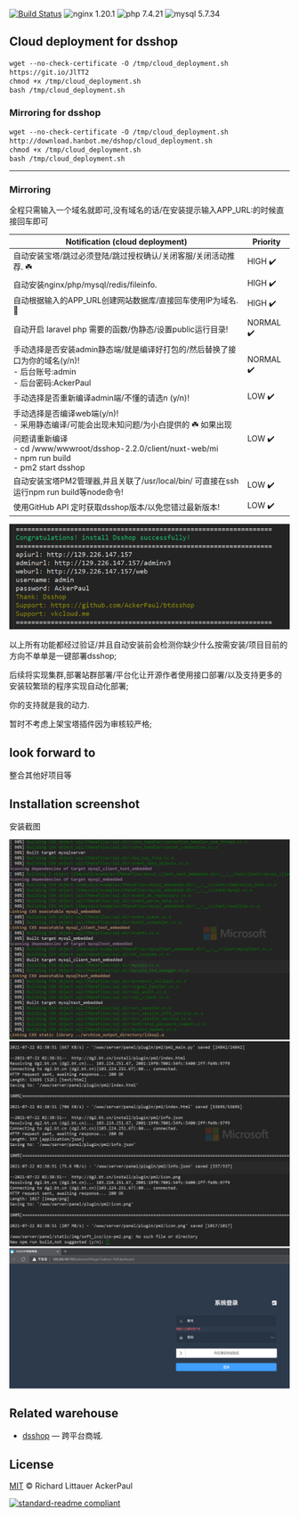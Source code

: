 [![Build Status](https://img.shields.io/circleci/project/github/sous-chefs/nginx/master.svg)](https://github.com/AckerPaul/btdsshop)
![nginx 1.20.1](https://img.shields.io/badge/nginx-1.20.1-brightgreen.svg)
![php 7.4.21](https://img.shields.io/badge/php-7.4.21-brightgreen.svg)
![mysql 5.7.34](https://img.shields.io/badge/mysql-5.7.34-brightgreen.svg)
## Cloud deployment for dsshop
```
wget --no-check-certificate -O /tmp/cloud_deployment.sh https://git.io/JlTT2
chmod +x /tmp/cloud_deployment.sh
bash /tmp/cloud_deployment.sh
```
### Mirroring for dsshop
```
wget --no-check-certificate -O /tmp/cloud_deployment.sh http://download.hanbot.me/dshop/cloud_deployment.sh
chmod +x /tmp/cloud_deployment.sh
bash /tmp/cloud_deployment.sh
```
--------------------------------------------------------------------
### Mirroring
全程只需输入一个域名就即可,没有域名的话/在安装提示输入APP_URL:的时候直接回车即可

| Notification (cloud deployment) | Priority |
| ------------- | ------|
| 自动安装宝塔/跳过必须登陆/跳过授权确认/关闭客服/关闭活动推荐. ☘️  | HIGH :heavy_check_mark: |
| 自动安装nginx/php/mysql/redis/fileinfo. | HIGH :heavy_check_mark: |
| 自动根据输入的APP_URL创建网站数据库/直接回车使用IP为域名. 🥇 | HIGH :heavy_check_mark: |
| 自动开启 laravel php 需要的函数/伪静态/设置public运行目录! | NORMAL :heavy_check_mark: |
| 手动选择是否安装admin静态端/就是编译好打包的/然后替换了接口为你的域名(y/n)! <br /> - 后台账号:admin <br /> - 后台密码:AckerPaul | NORMAL :heavy_check_mark: |
| 手动选择是否重新编译admin端/不懂的请选n (y/n)! | LOW :heavy_check_mark: |
| 手动选择是否编译web端(y/n)! <br /> - 采用静态编译/可能会出现未知问题/为小白提供的 ☘️ 如果出现问题请重新编译 <br /> - cd /www/wwwroot/dsshop-2.2.0/client/nuxt-web/mi <br /> - npm run build <br /> - pm2 start dsshop | LOW :heavy_check_mark: |
| 自动安装宝塔PM2管理器,并且关联了/usr/local/bin/ 可直接在ssh运行npm run build等node命令! | LOW :heavy_check_mark: |
| 使用GitHub API 定时获取dsshop版本/以免您错过最新版本! | LOW :heavy_check_mark: |

<img src="./images/20214422024447.png" />

以上所有功能都经过验证/并且自动安装前会检测你缺少什么按需安装/项目目前的方向不单单是一键部署dsshop;

后续将实现集群,部署站群部署/平台化让开源作者使用接口部署/以及支持更多的安装较繁琐的程序实现自动化部署;

你的支持就是我的动力.

暂时不考虑上架宝塔插件因为审核较严格;

## look forward to
整合其他好项目等

## Installation screenshot
安装截图

<img src="./images/intall1.gif" />
<img src="./images/install2.gif" />
<img src="./images/20214522024546.png" />

## Related warehouse

- [dsshop](https://github.com/dspurl/dsshop) —  跨平台商城.

## License

[MIT](LICENSE) © Richard Littauer AckerPaul

[![standard-readme compliant](https://img.shields.io/badge/readme%20style-standard-brightgreen.svg?style=flat-square)](https://github.com/AckerPaul/btdsshop)
